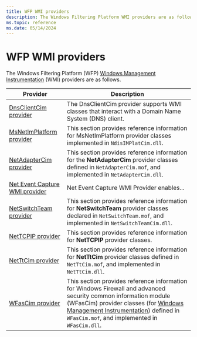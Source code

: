 ```yaml
---
title: WFP WMI providers
description: The Windows Filtering Platform WMI providers are as follows.
ms.topic: reference
ms.date: 05/14/2024
---
```


# WFP WMI providers

The Windows Filtering Platform (WFP) [Windows Management Instrumentation](/windows/win32/wmisdk/wmi-start-page) (WMI) providers are as follows.

|Provider|Description|
|-|-|
|[DnsClientCim provider](./dnsclientcimprov/dns-client-classes.md)|The DnsClientCim provider supports WMI classes that interact with a Domain Name System (DNS) client.|
|[MsNetImPlatform provider](./ndisimplatcimprov/lbfo-classes.md)|This section provides reference information for MsNetImPlatform provider classes implemented in `NdisIMPlatCim.dll`.|
|[NetAdapterCim provider](./netadaptercimprov/network-adapter-classes.md)|This section provides reference information for the **NetAdapterCim** provider classes defined in `NetAdapterCim.mof`, and implemented in `NetAdapterCim.dll`.|
|[Net Event Capture WMI provider](./neteventcaptureprov/net-event-capture-wmi-provider-portal.md)|Net Event Capture WMI Provider enables...|
|[NetSwitchTeam provider](./netswitchteamprov/network-switch-team-classes.md)|This section provides reference information for **NetSwitchTeam** provider classes declared in `NetSwitchTeam.mof`, and implemented in `NetSwitchTeamCim.dll`.|
|[NetTCPIP provider](./nettcpipprov/net-tcpip-classes.md)|This section provides reference information for **NetTCPIP** provider classes.|
|[NetTtCim provider](./netttcimprov/network-transition-classes.md)|This section provides reference information for **NetTtCim** provider classes defined in `NetTtCim.mof`, and implemented in `NetTtCim.dll`.|
|[WFasCim provider](./wfascimprov/network-security-classes.md)|This section provides reference information for Windows Firewall and advanced security common information module (WFasCim) provider classes (for [Windows Management Instrumentation](/windows/win32/wmisdk/wmi-start-page)) defined in `WFasCim.mof`, and implemented in `WFasCim.dll`.|
